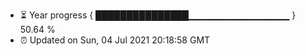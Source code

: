 - ⏳ Year progress { ███████████████▁▁▁▁▁▁▁▁▁▁▁▁▁▁▁ } 50.64 %
- ⏰ Updated on Sun, 04 Jul 2021 20:18:58 GMT

